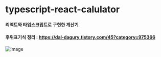# typescript-react-calulator
#### 리액트와 타입스크립트로 구현한 계산기
#### 후위표기식 정리 : https://dal-dagury.tistory.com/45?category=975366

![image](https://user-images.githubusercontent.com/57217119/169644022-a2d76123-56e2-4eed-b78a-d1c55ad4604b.png)
